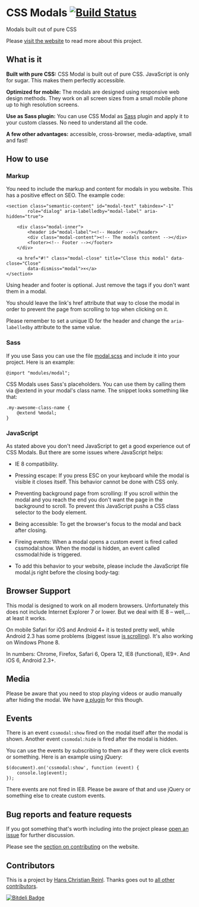 # CSS Modals [![Build Status](https://secure.travis-ci.org/drublic/css-modal.png?branch=master)](http://travis-ci.org/drublic/css-modal)

Modals built out of pure CSS

Please [visit the website](http://drublic.github.io/css-modal) to read more
about this project.

## What is it

__Built with pure CSS:__ CSS Modal is built out of pure CSS. JavaScript is only
for sugar. This makes them perfectly accessible.

__Optimized for mobile:__ The modals are designed using responsive web design
methods. They work on all screen sizes from a small mobile phone up to high
resolution screens.

__Use as Sass plugin:__ You can use CSS Modal as [Sass](http://sass-lang.com/)
plugin and apply it to your custom classes. No need to understand all the code.

__A few other advantages:__ accessible, cross-browser, media-adaptive, small and
fast!


## How to use

### Markup

You need to include the markup and content for modals in you website. This has
a positive effect on SEO. The example code:

	<section class="semantic-content" id="modal-text" tabindex="-1"
	        role="dialog" aria-labelledby="modal-label" aria-hidden="true">

	    <div class="modal-inner">
	        <header id="modal-label"><!-- Header --></header>
	        <div class="modal-content"><!-- The modals content --></div>
	        <footer><!-- Footer --></footer>
	    </div>

	    <a href="#!" class="modal-close" title="Close this modal" data-close="Close"
	        data-dismiss="modal">×</a>
	</section>

Using header and footer is optional. Just remove the tags if you don't want them
in a modal.

You should leave the link's href attribute that way to close the modal in order
to prevent the page from scrolling to top when clicking on it.

Please remember to set a unique ID for the header and change the
`aria-labelledby` attribute to the same value.

### Sass

If you use Sass you can use the file [modal.scss](modal.scss) and include it
into your project. Here is an example:

	@import "modules/modal";

CSS Modals uses Sass's placeholders. You can use them by calling them via
@extend in your modal's class name. The snippet looks something like that:

	.my-awesome-class-name {
	    @extend %modal;
	}

### JavaScript

As stated above you don't need JavaScript to get a good experience out of CSS
Modals. But there are some issues where JavaScript helps:

* IE 8 compatibility.
* Pressing escape: If you press ESC on your keyboard while the modal is visible
it closes itself. This behavior cannot be done with CSS only.
* Preventing background page from scrolling: If you scroll within the modal and
you reach the end you don't want the page in the background to scroll. To prevent
this JavaScript pushs a CSS class selector to the body element.
* Being accessible: To get the browser's focus to the modal and back after
closing.
* Fireing events: When a modal opens a custom event is fired called cssmodal:show.
When the modal is hidden, an event called cssmodal:hide is triggered.
* To add this behavior to your website, please include the JavaScript file
modal.js right before the closing body-tag:

	<script src="js/modal.js"></script>


## Browser Support

This modal is designed to work on all modern browsers. Unfortunately this does
not include Internet Explorer 7 or lower. But we deal with IE 8 – well,… at
least it works.

On mobile Safari for iOS and Android 4+ it is tested pretty well, while Android
2.3 has some problems (biggest issue
[is scrolling](https://github.com/drublic/css-modal/issues/4)).
It's also working on Windows Phone 8.

In numbers: Chrome, Firefox, Safari 6, Opera 12, IE8 (functional), IE9+. And
iOS 6, Android 2.3+.


## Media

Please be aware that you need to stop playing videos or audio manually after
hiding the modal. We have [a plugin](plugins/html5video.js) for this though.

## Events

There is an event `cssmodal:show` fired on the modal itself after the modal is
shown. Another event `cssmodal:hide` is fired after the modal is hidden.

You can use the events by subscribing to them as if they were click events or
something. Here is an example using jQuery:

	$(document).on('cssmodal:show', function (event) {
		console.log(event);
	});

There events are not fired in IE8. Please be aware of that and use jQuery or
something else to create custom events.


## Bug reports and feature requests

If you got something that's worth including into the project please
[open an issue](https://github.com/drublic/css-modal/issues) for further
discussion.

Please see the [section on contributing](http://drublic.github.io/css-modal/#contributing)
on the website.


## Contributors

This is a project by [Hans Christian Reinl](http://drublic.de). Thanks goes out
to [all other contributors](https://github.com/drublic/css-modal/contributors).


[![Bitdeli Badge](https://d2weczhvl823v0.cloudfront.net/drublic/css-modal/trend.png)](https://bitdeli.com/free "Bitdeli Badge")

